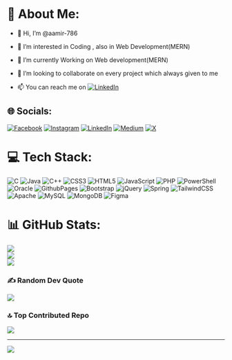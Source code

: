 
# 💫 About Me:
- 👋 Hi, I’m @aamir-786 <br>
- 👀 I’m interested in Coding , also in Web Development(MERN)<br>
- 🌱 I’m currently Working on Web development(MERN) <br>                    
  
- 💞️ I’m looking to collaborate on every project which always given to me<br>
- 📫 You can reach me on [![LinkedIn](https://img.shields.io/badge/LinkedIn-%230077B5.svg?logo=linkedin&logoColor=white)](https://www.linkedin.com/in/aamir-hussain-b0b3bb234/)                                                            
  
  
  


## 🌐 Socials:
[![Facebook](https://img.shields.io/badge/Facebook-%231877F2.svg?logo=Facebook&logoColor=white)](https://www.facebook.com/amirhussain.mangrio.737/) [![Instagram](https://img.shields.io/badge/Instagram-%23E4405F.svg?logo=Instagram&logoColor=white)](https://instagram.com/aamirmangrio786) [![LinkedIn](https://img.shields.io/badge/LinkedIn-%230077B5.svg?logo=linkedin&logoColor=white)](https://www.linkedin.com/in/aamir-hussain-b0b3bb234/) [![Medium](https://img.shields.io/badge/Medium-12100E?logo=medium&logoColor=white)](https://medium.com/@aa) [![X](https://img.shields.io/badge/X-black.svg?logo=X&logoColor=white)](https://x.com/mr___amir) 

# 💻 Tech Stack:
![C](https://img.shields.io/badge/c-%2300599C.svg?style=flat&logo=c&logoColor=white) ![Java](https://img.shields.io/badge/java-%23ED8B00.svg?style=flat&logo=openjdk&logoColor=white) ![C++](https://img.shields.io/badge/c++-%2300599C.svg?style=flat&logo=c%2B%2B&logoColor=white) ![CSS3](https://img.shields.io/badge/css3-%231572B6.svg?style=flat&logo=css3&logoColor=white) ![HTML5](https://img.shields.io/badge/html5-%23E34F26.svg?style=flat&logo=html5&logoColor=white) ![JavaScript](https://img.shields.io/badge/javascript-%23323330.svg?style=flat&logo=javascript&logoColor=%23F7DF1E) ![PHP](https://img.shields.io/badge/php-%23777BB4.svg?style=flat&logo=php&logoColor=white) ![PowerShell](https://img.shields.io/badge/PowerShell-%235391FE.svg?style=flat&logo=powershell&logoColor=white) ![Oracle](https://img.shields.io/badge/Oracle-F80000?style=flat&logo=oracle&logoColor=white) ![GithubPages](https://img.shields.io/badge/github%20pages-121013?style=flat&logo=github&logoColor=white) ![Bootstrap](https://img.shields.io/badge/bootstrap-%238511FA.svg?style=flat&logo=bootstrap&logoColor=white) ![jQuery](https://img.shields.io/badge/jquery-%230769AD.svg?style=flat&logo=jquery&logoColor=white) ![Spring](https://img.shields.io/badge/spring-%236DB33F.svg?style=flat&logo=spring&logoColor=white) ![TailwindCSS](https://img.shields.io/badge/tailwindcss-%2338B2AC.svg?style=flat&logo=tailwind-css&logoColor=white) ![Apache](https://img.shields.io/badge/apache-%23D42029.svg?style=flat&logo=apache&logoColor=white) ![MySQL](https://img.shields.io/badge/mysql-%2300000f.svg?style=flat&logo=mysql&logoColor=white) ![MongoDB](https://img.shields.io/badge/MongoDB-%234ea94b.svg?style=flat&logo=mongodb&logoColor=white) ![Figma](https://img.shields.io/badge/figma-%23F24E1E.svg?style=flat&logo=figma&logoColor=white)
# 📊 GitHub Stats:
![](https://github-readme-stats.vercel.app/api?username=aamir-786&theme=dark&hide_border=false&include_all_commits=false&count_private=false)<br/>
![](https://github-readme-streak-stats.herokuapp.com/?user=aamir-786&theme=dark&hide_border=false)<br/>
![](https://github-readme-stats.vercel.app/api/top-langs/?username=aamir-786&theme=dark&hide_border=false&include_all_commits=false&count_private=false&layout=compact)

### ✍️ Random Dev Quote
![](https://quotes-github-readme.vercel.app/api?type=horizontal&theme=radical)

### 🔝 Top Contributed Repo
![](https://github-contributor-stats.vercel.app/api?username=aamir-786&limit=5&theme=dark&combine_all_yearly_contributions=true)

---
[![](https://visitcount.itsvg.in/api?id=aamir-786&icon=0&color=0)](https://visitcount.itsvg.in)

<!-- Proudly created with GPRM ( https://gprm.itsvg.in ) -->
